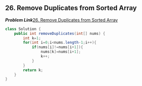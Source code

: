 ## 26. Remove Duplicates from Sorted Array

***Problem Link***[26. Remove Duplicates from Sorted Array](https://leetcode.com/problems/remove-duplicates-from-sorted-array/description/)

```java
class Solution {
    public int removeDuplicates(int[] nums) {
        int k=1;
        for(int i=0;i<nums.length-1;i++){
            if(nums[i]!=nums[i+1]){
                nums[k]=nums[i+1];
                k++;
            }
        }
        return k;
    }
}